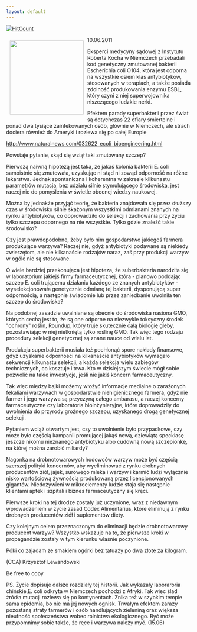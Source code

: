```yaml
---
layout: default
---
```


[![HitCount](http://hits.dwyl.io/czystakraina/{{post.url}}.svg)](http://hits.dwyl.io/czystakraina/{{post.url}})
<p><img src="{{site.baseurl}}\articles\pictures\465.ogorek.jpg" align="left" style="margin: 10px 10px" width="200"><!--76-->
10.06.2011</p><p>Eksperci medycyny sądowej z Instytutu Roberta Kocha w Niemczech przebadali kod genetyczny zmutowanej bakterii Escherichia coli O104, która jest odporna na wszystkie osiem klas antybiotyków, stosowanych w terapiach, a także posiada zdolność produkowania enzymu ESBL, który czyni z niej superwojownika niszczącego ludzkie nerki.</p><p>Efektem parady superbakterii przez świat są dotychczas 22 ofiary śmiertelne i ponad dwa tysiące zainfekowanych osób, głównie w Niemczech, ale strach dociera również do Ameryki i rozlewa się po całej Europie</p><p><a target="" title="Lista antybiotyków" href="http://www.naturalnews.com/032622_ecoli_bioengineering.html"></p><p>http://www.naturalnews.com/032622_ecoli_bioengineering.html</a></p><p>Powstaje pytanie, skąd się wziął taki zmutowany szczep? </p><p>Pierwszą naiwną hipotezą jest taka, że jakaś kolonia bakterii E. coli samoistnie się zmutowała, uzyskując ni stąd ni zowąd odporność na różne lekarstwa. Jednak spontaniczna i koherentna w zakresie kilkunastu parametrów mutacja, bez udziału silnie stymulującego środowiska, jest raczej nie do pomyślenia w świetle obecnej wiedzy naukowej.</p><p>Można by jednakże przyjąć teorię, że bakteria znajdowała się przez dłuższy czas w środowisku silnie skażonym wszystkimi odmianami znanych na rynku antybiotyków, co doprowadziło do selekcji i zachowania przy życiu tylko szczepu odpornego na nie wszystkie. Tylko gdzie znaleźć takie środowisko? </p><p>Czy jest prawdopodobne, żeby było nim gospodarstwo jakiegoś farmera produkujące warzywa? Raczej nie, gdyż antybiotyki podawane są niekiedy zwierzętom, ale nie kilkanaście rodzajów naraz, zaś przy produkcji warzyw w ogóle nie są stosowane.</p><p>O wiele bardziej przekonująca jest hipoteza, że suberbakteria narodziła się w laboratorium jakiejś firmy farmaceutycznej, która - planowo poddając szczep E. coli trującemu działaniu każdego ze znanych antybiotyków - wyselekcjonowała genetycznie odmianę tej bakterii, dysponującą super odpornością, a następnie świadomie lub przez zaniedbanie uwolniła ten szczep do środowiska? </p><p>Na podobnej zasadzie uwalniane są obecnie do środowiska nasiona GMO, których cechą jest to, że są one odporne na niezwykle toksyczny środek "ochrony" roślin, Roundup, który truje skutecznie całą biologię gleby, pozostawiając w niej nietkniętą tylko roślinę GMO. Tak więc tego rodzaju procedury selekcji genetycznej są znane nauce od wielu lat.</p><p>Produkcja superbakterii musiała też pochłonąć spore nakłady finansowe, gdyż uzyskanie odporności na kilkanaście antybiotyków wymagało sekwencji kilkunastu selekcji, a każda selekcja wielu zabiegów technicznych, co kosztuje i trwa. Kto w dzisiejszym świecie mógł sobie pozwolić na takie inwestycje, jeśli nie jakiś koncern farmaceutyczny.</p><p>Tak więc między bajki możemy włożyć informacje medialne o zarażonych fekaliami warzywach w gospodarstwie niehigienicznego farmera, gdyż nie farmer i jego warzywa są przyczyną całego ambarasu, a raczej koncerny farmaceutyczne czy laboratoria bioinżynieryjne, które doprowadziły do uwolnienia do przyrody groźnego szczepu, uzyskanego drogą genetycznej selekcji.</p><p>Pytaniem wciąż otwartym jest, czy to uwolnienie było przypadkowe, czy może było częścią kampanii promującej jakąś nową, dziewiątą specklasę jeszcze nikomu nieznanego antybiotyku albo cudowną nową szczepionkę, na której można zarobić miliardy? </p><p>Nagonka na drobnotowarowych hodowców warzyw może być częścią szerszej polityki koncernów, aby wyeliminować z rynku drobnych producentów ziół, jajek, surowego mleka i warzyw i karmić ludzi wyłącznie nisko wartościową żywnością produkowaną przez licencjonowanych gigantów. Niedożywieni w mikroelementy ludzie staja się następnie klientami aptek i szpitali i biznes farmaceutyczny się kręci.</p><p>Pierwsze kroki na tej drodze zostały już uczynione, wraz z niedawnym wprowadzeniem w życie zasad Codex Alimentarius, które eliminują z rynku drobnych producentów ziół i suplementów diety.</p><p>Czy kolejnym celem przeznaczonym do eliminacji będzie drobnotowarowy producent warzyw? Wszystko wskazuje na to, że pierwsze kroki w propagandzie zostały w tym kierunku właśnie poczynione.</p><p>Póki co zajadam ze smakiem ogórki bez tatuaży po dwa złote za kilogram.</p><p>(CCA) Krzysztof Lewandowski</p><p>Be free to copy</p><p>PS. Życie dopisuje dalsze rozdziały tej historii. Jak wykazały laboraroria chińskie,E. coli odkryta w Niemczech pochodzi z Afryki. Tak więc ślad źródła mutacji rozlewa się po kontynentach. Znika też w szybkim tempie sama epidemia, bo nie ma jej nowych ognisk. Trwałym efektem zarazy pozostaną straty farmerów i osób handlujących zieleniną oraz większa nieufność społeczeństwa wobec rolnictwa ekologicznego. Być może przypomnimy sobie także, że ręce i warzywa należy myć. (15.06)</p>